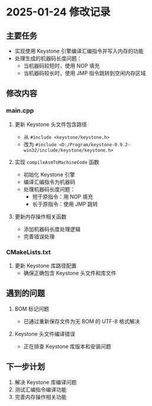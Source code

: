 # 2025-01-24 修改记录

## 主要任务
- 实现使用 Keystone 引擎编译汇编指令并写入内存的功能
- 处理生成的机器码长度问题：
  - 当机器码较短时，使用 NOP 填充
  - 当机器码较长时，使用 JMP 指令跳转到空闲内存区域

## 修改内容

### main.cpp
1. 更新 Keystone 头文件包含路径
   - 从 `#include <keystone/keystone.h>` 
   - 改为 `#include <D:/Program/keystone-0.9.2-win32/include/keystone/keystone.h>`

2. 实现 `compileAsmToMachineCode` 函数
   - 初始化 Keystone 引擎
   - 编译汇编指令为机器码
   - 处理机器码长度问题：
     - 短于原指令：用 NOP 填充
     - 长于原指令：使用 JMP 跳转

3. 更新内存操作相关函数
   - 添加机器码长度处理逻辑
   - 完善错误处理

### CMakeLists.txt
1. 更新 Keystone 库路径配置
   - 确保正确包含 Keystone 头文件和库文件

## 遇到的问题
1. BOM 标记问题
   - 已通过重新保存文件为无 BOM 的 UTF-8 格式解决

2. Keystone 头文件编译错误
   - 正在排查 Keystone 库版本和安装问题

## 下一步计划
1. 解决 Keystone 库编译问题
2. 测试汇编指令编译功能
3. 完善内存操作相关功能
